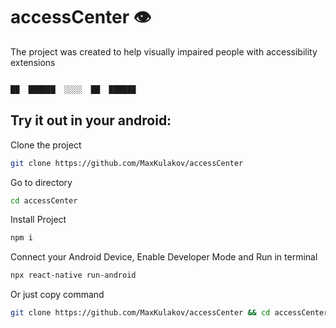 # accessCenter 👁

 The project was created to help visually impaired people with accessibility extensions

```bash

██  ██████  ░░░░  ██  ██████

```

## Try it out in your android:
Clone the project
```bash
git clone https://github.com/MaxKulakov/accessCenter
```

Go to directory
```bash
cd accessCenter
```

Install Project
```bash
npm i
```

Connect your Android Device, Enable Developer Mode and Run in terminal
```bash
npx react-native run-android
```

Or just copy command
```bash
git clone https://github.com/MaxKulakov/accessCenter && cd accessCenter && npm i && npx react-native run-android
```
